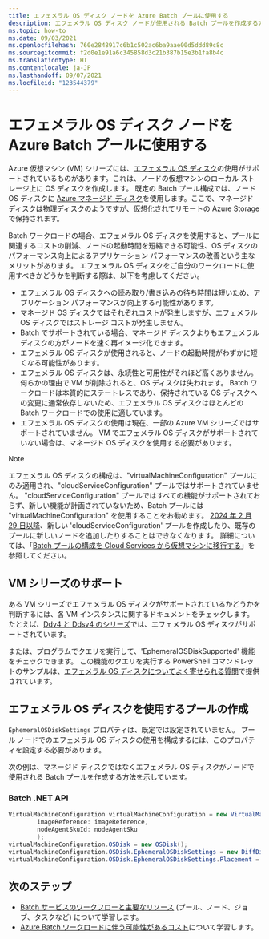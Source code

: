 ```yaml
---
title: エフェメラル OS ディスク ノードを Azure Batch プールに使用する
description: エフェメラル OS ディスク ノードが使用される Batch プールを作成する方法と理由を説明します。
ms.topic: how-to
ms.date: 09/03/2021
ms.openlocfilehash: 760e2848917c6b1c502ac6ba9aae00d5ddd89c8c
ms.sourcegitcommit: f2d0e1e91a6c345858d3c21b387b15e3b1fa8b4c
ms.translationtype: HT
ms.contentlocale: ja-JP
ms.lasthandoff: 09/07/2021
ms.locfileid: "123544379"
---
```

# <a name="use-ephemeral-os-disk-nodes-for-azure-batch-pools"></a>エフェメラル OS ディスク ノードを Azure Batch プールに使用する

Azure 仮想マシン (VM) シリーズには、[エフェメラル OS ディスク](../virtual-machines/ephemeral-os-disks.md)の使用がサポートされているものがあります。これは、ノードの仮想マシンのローカル ストレージ上に OS ディスクを作成します。 既定の Batch プール構成では、ノード OS ディスクに [Azure マネージド ディスク](../virtual-machines/managed-disks-overview.md)を使用します。ここで、マネージド ディスクは物理ディスクのようですが、仮想化されてリモートの Azure Storage で保持されます。

Batch ワークロードの場合、エフェメラル OS ディスクを使用すると、プールに関連するコストの削減、ノードの起動時間を短縮できる可能性、OS ディスクのパフォーマンス向上によるアプリケーション パフォーマンスの改善という主なメリットがあります。 エフェメラル OS ディスクをご自分のワークロードに使用すべきかどうかを判断する際は、以下を考慮してください。

- エフェメラル OS ディスクへの読み取り/書き込みの待ち時間は短いため、アプリケーション パフォーマンスが向上する可能性があります。
- マネージド OS ディスクではそれぞれコストが発生しますが、エフェメラル OS ディスクではストレージ コストが発生しません。
- Batch でサポートされている場合、マネージド ディスクよりもエフェメラル ディスクの方がノードを速く再イメージ化できます。
- エフェメラル OS ディスクが使用されると、ノードの起動時間がわずかに短くなる可能性があります。
- エフェメラル OS ディスクは、永続性と可用性がそれほど高くありません。何らかの理由で VM が削除されると、OS ディスクは失われます。 Batch ワークロードは本質的にステートレスであり、保持されている OS ディスクへの変更に通常依存しないため、エフェメラル OS ディスクはほとんどの Batch ワークロードでの使用に適しています。
- エフェメラル OS ディスクの使用は現在、一部の Azure VM シリーズではサポートされていません。 VM でエフェメラル OS ディスクがサポートされていない場合は、マネージド OS ディスクを使用する必要があります。

> [!NOTE]
> エフェメラル OS ディスクの構成は、"virtualMachineConfiguration" プールにのみ適用され、"cloudServiceConfiguration" プールではサポートされていません。 "cloudServiceConfiguration" プールではすべての機能がサポートされておらず、新しい機能が計画されていないため、Batch プールには "virtualMachineConfiguration" を使用することをお勧めます。 [2024 年 2 月 29 日以降](https://azure.microsoft.com/updates/azure-batch-cloudserviceconfiguration-pools-will-be-retired-on-29-february-2024/)、新しい 'cloudServiceConfiguration' プールを作成したり、既存のプールに新しいノードを追加したりすることはできなくなります。 詳細については、「[Batch プールの構成を Cloud Services から仮想マシンに移行する](batch-pool-cloud-service-to-virtual-machine-configuration.md)」を参照してください。

## <a name="vm-series-support"></a>VM シリーズのサポート

ある VM シリーズでエフェメラル OS ディスクがサポートされているかどうかを判断するには、各 VM インスタンスに関するドキュメントをチェックします。 たとえば、[Ddv4 と Ddsv4 のシリーズ](../virtual-machines/ddv4-ddsv4-series.md)では、エフェメラル OS ディスクがサポートされています。

または、プログラムでクエリを実行して、'EphemeralOSDiskSupported' 機能をチェックできます。 この機能のクエリを実行する PowerShell コマンドレットのサンプルは、[エフェメラル OS ディスクについてよく寄せられる質問](../virtual-machines/ephemeral-os-disks.md#frequently-asked-questions)で提供されています。

## <a name="create-a-pool-that-uses-ephemeral-os-disks"></a>エフェメラル OS ディスクを使用するプールの作成

`EphemeralOSDiskSettings` プロパティは、既定では設定されていません。 プール ノードでのエフェメラル OS ディスクの使用を構成するには、このプロパティを設定する必要があります。

次の例は、マネージド ディスクではなくエフェメラル OS ディスクがノードで使用される Batch プールを作成する方法を示しています。

### <a name="batch-net-api"></a>Batch .NET API

```csharp
VirtualMachineConfiguration virtualMachineConfiguration = new VirtualMachineConfiguration(
        imageReference: imageReference,
        nodeAgentSkuId: nodeAgentSku
        );
virtualMachineConfiguration.OSDisk = new OSDisk();
virtualMachineConfiguration.OSDisk.EphemeralOSDiskSettings = new DiffDiskSettings();
virtualMachineConfiguration.OSDisk.EphemeralOSDiskSettings.Placement = DiffDiskPlacement.CacheDisk;
```

## <a name="next-steps"></a>次のステップ

- [Batch サービスのワークフローと主要なリソース](batch-service-workflow-features.md) (プール、ノード、ジョブ、タスクなど) について学習します。
- [Azure Batch ワークロードに伴う可能性があるコスト](budget.md)について学習します。
